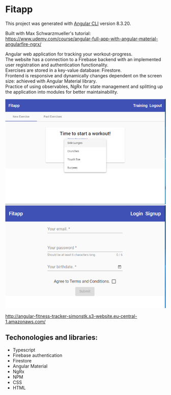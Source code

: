# Fitapp

This project was generated with [Angular CLI](https://github.com/angular/angular-cli) version 8.3.20. <br/>

Built with Max Schwarzmueller's tutorial: <br/>
https://www.udemy.com/course/angular-full-app-with-angular-material-angularfire-ngrx/ <br/>

Angular web application for tracking your workout-progress. <br/>
The website has a connection to a Firebase backend with an implemented user registration and authentication functionality. <br/>
Exercises are stored in a key-value database: Firestore. <br/>
Frontend is responsive and dynamically changes dependent on the screen size: achieved with Angular Material library. <br/>
Practice of using observables, NgRx for state management and splitting up the application into modules for better maintainability.


![alt text](https://github.com/szymonstuszek/angular-fitness-tracker/blob/master/src/assets/fitapp1.PNG)
![alt text](https://github.com/szymonstuszek/angular-fitness-tracker/blob/master/src/assets/fitapp2.PNG)

http://angular-fitness-tracker-simonstk.s3-website.eu-central-1.amazonaws.com/

## Techonologies and libraries:
 - Typescript
 - Firebase authentication
 - Firestore
 - Angular Material
 - NgRx
 - NPM
 - CSS
 - HTML
